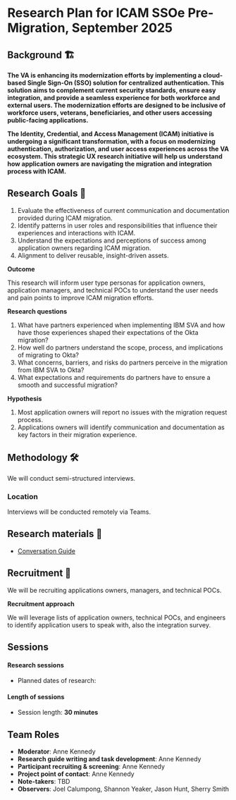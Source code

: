 # **Research Plan for ICAM SSOe Pre-Migration, September 2025**

## Background 🏗️

**The VA is enhancing its modernization efforts by implementing a cloud-based Single Sign-On (SSO) solution for centralized authentication. This solution aims to complement current security standards, ensure easy integration, and provide a seamless experience for both workforce and external users. The modernization efforts are designed to be inclusive of workforce users, veterans, beneficiaries, and other users accessing public-facing applications.**

**The Identity, Credential, and Access Management (ICAM) initiative is undergoing a significant transformation, with a focus on modernizing authentication, authorization, and user access experiences across the VA ecosystem. This strategic UX research initiative will help us understand how application owners are navigating the migration and integration process with ICAM.**

## Research Goals 🥅

1. Evaluate the effectiveness of current communication and documentation provided during ICAM migration. 
2. Identify patterns in user roles and responsibilities that influence their experiences and interactions with ICAM. 
3. Understand the expectations and perceptions of success among application owners regarding ICAM migration. 
4. Alignment to deliver reusable, insight-driven assets. 

**Outcome**

This research will inform user type personas for application owners, application managers, and technical POCs to understand the user needs and pain points to improve ICAM migration efforts. 

**Research questions**

1. What have partners experienced when implementing IBM SVA and how have those experiences shaped their expectations of the Okta migration? 
2. How well do partners understand the scope, process, and implications of migrating to Okta? 
3. What concerns, barriers, and risks do partners perceive in the migration from IBM SVA to Okta? 
4. What expectations and requirements do partners have to ensure a smooth and successful migration? 

**Hypothesis**

1. Most application owners will report no issues with the migration request process. 
2. Applications owners will identify communication and documentation as key factors in their migration experience. 

## Methodology 🛠️

We will conduct semi-structured interviews.

### Location

Interviews will be conducted remotely via Teams.

## Research materials 📔

- [Conversation Guide](https://github.com/department-of-veterans-affairs/va.gov-team/blob/master/products/single-sign-on/research/user-discovery/2025-09-ssoe-pre-migration-user-interviews/conversation-guide.md)

## Recruitment 🎯

We will be recruiting applications owners, managers, and technical POCs.

**Recruitment approach**

We will leverage lists of application owners, technical POCs, and engineers to identify application users to speak with, also the integration survey.

## Sessions

#### Research sessions

- Planned dates of research: 

#### Length of sessions

- Session length: **30 minutes**

## Team Roles

- **Moderator**: Anne Kennedy
- **Research guide writing and task development**: Anne Kennedy
- **Participant recruiting & screening**: Anne Kennedy
- **Project point of contact**: Anne Kennedy
- **Note-takers**: TBD
- **Observers**: Joel Calumpong, Shannon Yeaker, Jason Hunt, Sherry Smith

